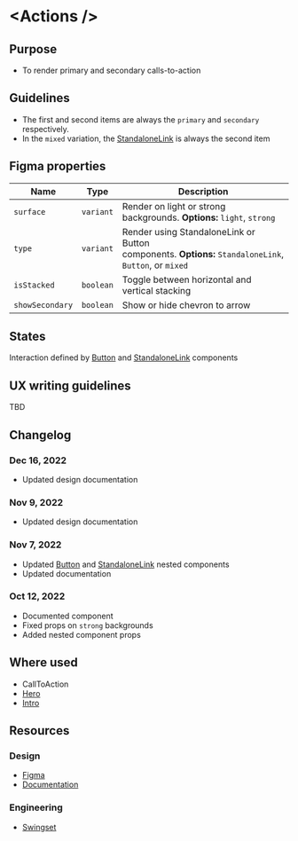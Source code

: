 # \<Actions />

## Purpose

- To render primary and secondary calls-to-action

## Guidelines

- The first and second items are always the `primary` and `secondary` respectively.
- In the `mixed` variation, the [StandaloneLink](/components/standalone-link) is always the second item

## Figma properties

| Name            | Type      | Description                                                                                           |
| --------------- | --------- | ----------------------------------------------------------------------------------------------------- |
| `surface`       | `variant` | Render on light or strong backgrounds. **Options:** `light`, `strong`                                 |
| `type`          | `variant` | Render using StandaloneLink or Button components. **Options:** `StandaloneLink`, `Button`, or `mixed` |
| `isStacked`     | `boolean` | Toggle between horizontal and vertical stacking                                                       |
| `showSecondary` | `boolean` | Show or hide chevron to arrow                                                                         |

## States

Interaction defined by [Button](https://hashicorp-wpl-documentation.vercel.app/components/button) and [StandaloneLink](https://hashicorp-wpl-documentation.vercel.app/components/standalone-link) components

## UX writing guidelines

TBD

## Changelog

### Dec 16, 2022

- Updated design documentation

### Nov 9, 2022

- Updated design documentation

### Nov 7, 2022

- Updated [Button](https://hashicorp-wpl-documentation.vercel.app/components/button/primary) and [StandaloneLink](https://hashicorp-wpl-documentation.vercel.app/components/standalone-link) nested components
- Updated documentation

### Oct 12, 2022

- Documented component
- Fixed props on `strong` backgrounds
- Added nested component props

## Where used

- CallToAction
- [Hero](/patterns/hero)
- [Intro](/components/intro)

## Resources

### Design

- [Figma](https://www.figma.com/file/7cYgDM618stjYUHDqAfRec/Components?node-id=572%3A1058)
- [Documentation](/components/actions)

### Engineering

- [Swingset](https://react-components.vercel.app/components/actions)
